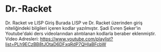 # Dr.-Racket
Dr. Racket ve LISP Giriş
Burada LISP ve Dr. Racket üzerinden giriş niteliğindeki bilgileri içeren kodlar yazılmıştır.
Şadi Evren Şeker'in Youtube'daki ders videolarından alıntılanan kodlarla beraber eklenmiştir.
Video Adresleri: https://www.youtube.com/playlist?list=PLh9ECzBB8tJOtaD6DFxqRdP7QHIaBFcbW
